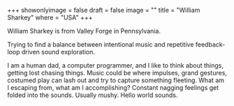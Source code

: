 +++
showonlyimage = false
draft = false
image = ""
title = "William Sharkey"
where = "USA"
+++

William Sharkey is from Valley Forge in Pennsylvania.

Trying to find a balance between intentional music and repetitive feedback-loop driven sound exploration.

I am a human dad, a computer programmer, and I like to think about things, getting lost chasing things. Music could be where impulses, grand gestures, costumed play can lash out and try to capture something fleeting. What am I escaping from, what am I accomplishing? Constant nagging feelings get folded into the sounds. Usually mushy. Hello world sounds.
